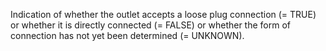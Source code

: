 Indication of whether the outlet accepts a loose plug connection (= TRUE) or whether it is directly connected (= FALSE) or whether the form of connection has not yet been determined (= UNKNOWN).
